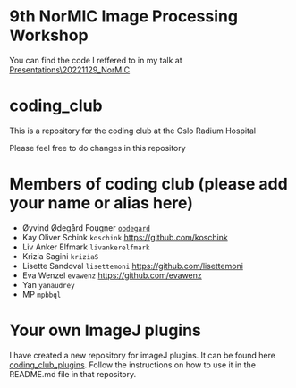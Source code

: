 # 9th NorMIC Image Processing Workshop
You can find the code I reffered to in my talk at [Presentations\20221129_NorMIC](https://github.com/oodegard/coding_club/tree/main/Presentations/20221129_NorMIC)



# coding_club
This is a repository for the coding club at the Oslo Radium Hospital

Please feel free to do changes in this repository

# Members of coding club (please add your name or alias here) 
- Øyvind Ødegård Fougner [`oodegard`](https://github.com/oodegard)
- Kay Oliver Schink `koschink` https://github.com/koschink
- Liv Anker Elfmark `livankerelfmark`
- Krizia Sagini `kriziaS`
- Lisette Sandoval `lisettemoni` https://github.com/lisettemoni
- Eva Wenzel `evawenz` https://github.com/evawenz 
- Yan `yanaudrey`
- MP `mpbbql`

# Your own ImageJ plugins
I have created a new repository for imageJ plugins. It can be found here [coding_club_plugins](https://github.com/oodegard/coding_club_plugins). Follow the instructions on how to use it in the README.md file in that repository.
